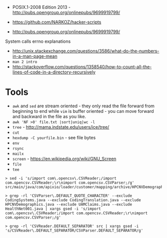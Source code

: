 - POSIX.1-2008 Edition 2013 - http://pubs.opengroup.org/onlinepubs/9699919799/

- https://github.com/NARKOZ/hacker-scripts
- http://pubs.opengroup.org/onlinepubs/9699919799/

System calls errno explanations
- http://unix.stackexchange.com/questions/3586/what-do-the-numbers-in-a-man-page-mean
- `man 2 intro`
- http://stackoverflow.com/questions/1358540/how-to-count-all-the-lines-of-code-in-a-directory-recursively

# Tools
- `awk` and `sed` are stream oriented - they only read the file forward from beginning to end while `vim` is buffer oriented - you can move forward and backward in the file as you like.
- `awk 'NF >0' file.txt |sort|uniq|wc -l`
- `tree` - http://mama.indstate.edu/users/ice/tree/
- `cut`
- `hexdump -C yourfile.bin` - see file bytes
- `env`
- `rsync`
- `mailx`
- `screen` - https://en.wikipedia.org/wiki/GNU_Screen
- `file`
- `tee`

```
> sed -i 's/import com\.opencsv\.CSVReader;/import com.opencsv.CSVReader;\r\nimport com.opencsv.CSVParser;/g' src/main/java/com/apixio/loader/customer/mapping/archive/HPCNVDemographics.java

> grep -rl 'CSVParser\.DEFAULT_QUOTE_CHARACTER' --exclude CodingSystems.java --exclude CodingTranslation.java --exclude HPCNVDemographics.java --exclude UAMClaims.java --exclude HealthNet001.java | xargs gsed -i 's/import com\.opencsv\.CSVReader;/import com.opencsv.CSVReader;\r\nimport com.opencsv.CSVParser;/g'

> grep -rl 'CSVReader.DEFAULT_SEPARATOR' src | xargs gsed -i 's/CSVReader\.DEFAULT_SEPARATOR/CSVParser.DEFAULT_SEPARATOR/g'
```

